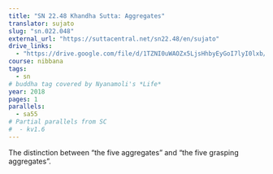 ```yaml
---
title: "SN 22.48 Khandha Sutta: Aggregates"
translator: sujato
slug: "sn.022.048"
external_url: "https://suttacentral.net/sn22.48/en/sujato"
drive_links:
  - "https://drive.google.com/file/d/1TZNI0uWAOZx5LjsHhbyEyGoI7lyI0lxb/view?usp=drivesdk"
course: nibbana
tags:
  - sn
# buddha tag covered by Nyanamoli's *Life*
year: 2018
pages: 1
parallels:
  - sa55
# Partial parallels from SC
#  - kv1.6
---
```


The distinction between “the five aggregates” and “the five grasping aggregates”.
